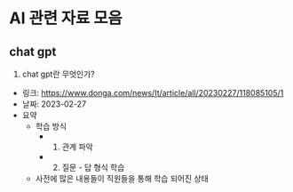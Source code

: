 # AI 관련 자료 모음
## chat gpt
1. chat gpt란 무엇인가?
- 링크: https://www.donga.com/news/It/article/all/20230227/118085105/1
- 날짜: 2023-02-27
- 요약
  - 학습 방식
    - 1. 관계 파악
    - 2. 질문 - 답 형식 학습
  - 사전에 많은 내용들이 직원들을 통해 학습 되어진 상태
